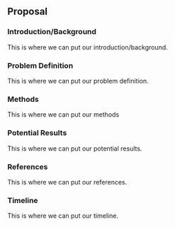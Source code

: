 ## Proposal
### Introduction/Background
This is where we can put our introduction/background.

### Problem Definition
This is where we can put our problem definition.

### Methods
This is where we can put our methods

### Potential Results
This is where we can put our potential results.

### References
This is where we can put our references.

### Timeline
This is where we can put our timeline.
